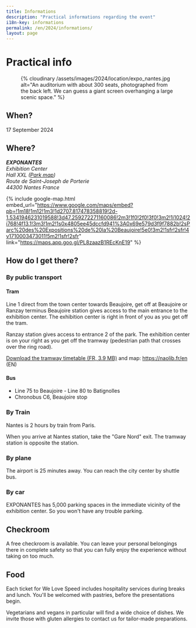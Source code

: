 ```yaml
---
title: Informations
description: "Practical informations regarding the event"
i18n-key: informations
permalink: /en/2024/informations/
layout: page
---
```


# Practical info

<figure>
  {% cloudinary /assets/images/2024/location/expo_nantes.jpg alt="An auditorium with about 300 seats, photographed from the back left. We can guess a giant screen overhanging a large scenic space." %}
</figure>

## When?

17 September 2024

## Where?

<address>
  <strong>EXPONANTES</strong><br>
  Exhibition Center<br>
  Hall XXL (<a href="http://www.exponantes.fr/visite_virtuelle/pdf/exponantes-3d.pdf" target="_blank" rel="noopener">Park map</a>)<br>
  Route de Saint-Joseph de Porterie<br>
  44300 Nantes
  France
</address>

{% include google-map.html embed_url="https://www.google.com/maps/embed?pb=!1m18!1m12!1m3!1d2707.817478358819!2d-1.5341946231019588!3d47.259272271160086!2m3!1f0!2f0!3f0!3m2!1i1024!2i768!4f13.1!3m3!1m2!1s0x4805ee45dccfd941%3A0x69e579d3f9f7882b!2sParc%20des%20Expositions%20de%20la%20Beaujoire!5e0!3m2!1sfr!2sfr!4v1710003473011!5m2!1sfr!2sfr" link="https://maps.app.goo.gl/PL8zaazB1REcKnE19" %}

## How do I get there?

### By public transport

#### **Tram**

Line 1 direct from the town center towards Beaujoire, get off at Beaujoire or Ranzay terminus Beaujoire station gives access to the main entrance to the exhibition center. The exhibition center is right in front of you as you get off the tram.

Ranzay station gives access to entrance 2 of the park. The exhibition center is on your right as you get off the tramway (pedestrian path that crosses over the ring road).

[Download the tramway timetable (FR, 3.9 MB)](https://naolib.fr/fr/fiche-horaires-ligne-1) and map: <a href="https://naolib.fr/en">https://naolib.fr/en (EN)</a>

#### **Bus**

* Line 75 to Beaujoire - Line 80 to Batignolles
* Chronobus C6, Beaujoire stop

### By Train

Nantes is 2 hours by train from Paris.

When you arrive at Nantes station, take the "Gare Nord" exit. The tramway station is opposite the station.

### By plane

The airport is 25 minutes away. You can reach the city center by shuttle bus.

### By car

EXPONANTES has 5,000 parking spaces in the immediate vicinity of the exhibition center. So you won't have any trouble parking.

## Checkroom

A free checkroom is available. You can leave your personal belongings there in complete safety so that you can fully enjoy the experience without taking on too much.

## Food

Each ticket for We Love Speed includes hospitality services during breaks and lunch. You'll be welcomed with pastries, before the presentations begin.

Vegetarians and vegans in particular will find a wide choice of dishes. We invite those with gluten allergies to contact us for tailor-made preparations.
